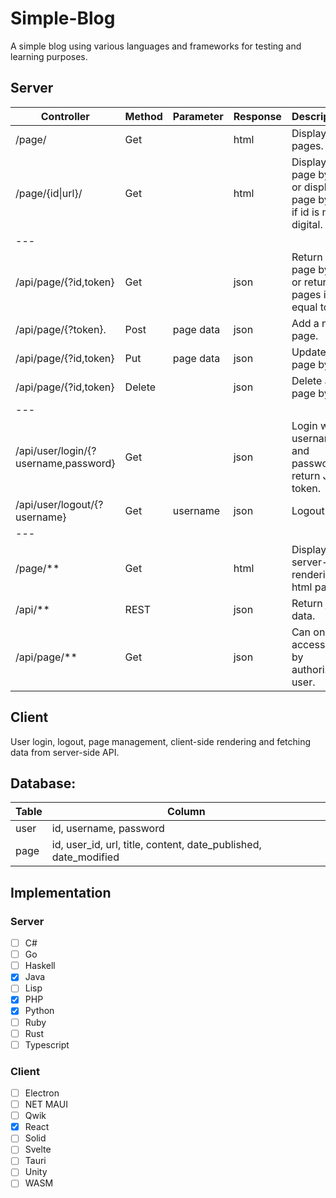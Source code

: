 # Simple-Blog
A simple blog using various languages and frameworks for testing and learning purposes.

## Server

| Controller          | Method    | Parameter | Response | Description |
|---------------------|-----------|-----------|----------|-------------|
| /page/               | Get       |           | html     | Display all pages. |
| /page/{id\|url}/     | Get       |           | html     | Display a page by id or display a page by url if id is not digital. |
| ---                 |           |           |          |             |
| /api/page/{?id,token}| Get       |           | json     | Return a page by id, or return all pages if id equal to all. |
| /api/page/{?token}.  | Post      | page data | json     | Add a new page. |
| /api/page/{?id,token}| Put       | page data | json     | Update a page by id. |
| /api/page/{?id,token}| Delete    |           | json     | Delete a page by id. |
| ---                 |           |           |          |             |
| /api/user/login/{?username,password}| Get |  | json     | Login with username and password, return JWT token. |
| /api/user/logout/{?username}| Get | username | json     | Logout.     |
| ---                 |           |           |          |             |
| /page/**            | Get       |           | html     | Display server-side rendering html page. |
| /api/**             | REST      |           | json     | Return json data. |
| /api/page/**        | Get       |           | json     | Can only be accessed by authorized user. |

## Client

User login, logout, page management, client-side rendering and fetching data from server-side API.

## Database:

| Table | Column |
|-------|--------|
| user  | id, username, password |
| page  | id, user_id, url, title, content, date_published, date_modified |

## Implementation

### Server

- [ ] C#
- [ ] Go
- [ ] Haskell
- [x] Java
- [ ] Lisp
- [x] PHP
- [x] Python
- [ ] Ruby
- [ ] Rust
- [ ] Typescript

### Client

- [ ] Electron
- [ ] NET MAUI
- [ ] Qwik
- [x] React
- [ ] Solid
- [ ] Svelte
- [ ] Tauri
- [ ] Unity
- [ ] WASM
